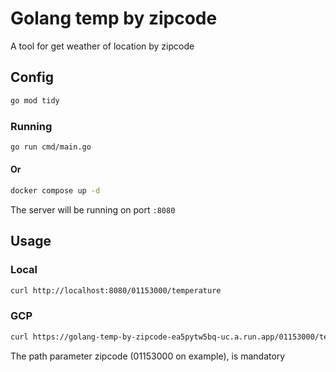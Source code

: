 # Golang temp by zipcode

A tool for get weather of location by zipcode

## Config

```bash
go mod tidy
```

### Running

```bash
go run cmd/main.go
```
#### Or
```bash
docker compose up -d
```

The server will be running on port `:8080`

## Usage

### Local

```bash
curl http://localhost:8080/01153000/temperature
```

### GCP
```bash
curl https://golang-temp-by-zipcode-ea5pytw5bq-uc.a.run.app/01153000/temperature
```

The path parameter zipcode (01153000 on example), is mandatory